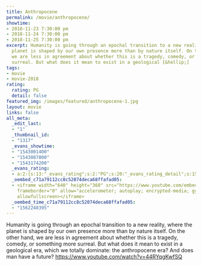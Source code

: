 ```yaml
---
title: Anthropocene
permalink: /movie/anthropocene/
showtime:
- 2018-11-23 7:30:00 pm
- 2018-11-24 7:30:00 pm
- 2018-11-25 7:30:00 pm
excerpt: Humanity is going through an epochal transition to a new reality, where the
  planet is shaped by our own presence more than by nature itself. On the other hand,
  we are less in agreement about whether this is a tragedy, comedy, or something more
  surreal. But what does it mean to exist in a geological [&hellip;]
tags:
- movie
- movie-2018
rating:
  rating: PG
  detail: false
featured_img: /images/featured/anthropocene-1.jpg
layout: movie
links: false
all_meta:
  _edit_last:
  - "1"
  _thumbnail_id:
  - "1317"
  _evans_showtime:
  - "1543001400"
  - "1543087800"
  - "1543174200"
  _evans_rating:
  - a:2:{s:13:"_evans_rating";s:2:"PG";s:20:"_evans_rating_detail";s:15:"Coarse Language";}
  _oembed_c71a79112cc8c52074deca68ffafad05:
  - <iframe width="640" height="360" src="https://www.youtube.com/embed/44RYqgKwfSQ?feature=oembed"
    frameborder="0" allow="accelerometer; autoplay; encrypted-media; gyroscope; picture-in-picture"
    allowfullscreen></iframe>
  _oembed_time_c71a79112cc8c52074deca68ffafad05:
  - "1562248395"
---
```


Humanity is going through an epochal transition to a new reality, where the planet is shaped by our own presence more than by nature itself. On the other hand, we are less in agreement about whether this is a tragedy, comedy, or something more surreal. But what does it mean to exist in a geological era, which we totally dominate: the anthropocene era? And does man have a future? https://www.youtube.com/watch?v=44RYqgKwfSQ